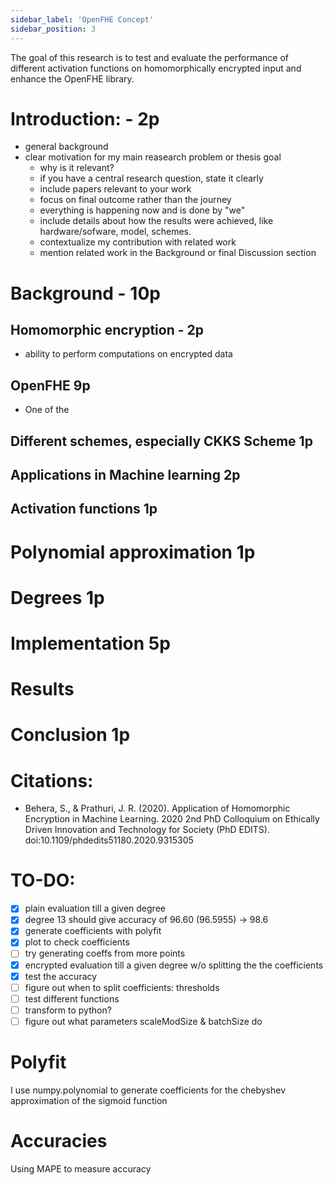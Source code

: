 ```yaml
---
sidebar_label: 'OpenFHE Concept'
sidebar_position: 3
---
```


The goal of this research is to test and evaluate the performance of different activation functions on homomorphically encrypted input and enhance the OpenFHE library.  

# Introduction: - 2p

+ general background
+ clear motivation for my main reasearch problem or thesis goal
  + why is it relevant?
  + if you have a central research question, state it clearly 
  + include papers relevant to your work
  + focus on final outcome rather than the journey
  + everything is happening now and is done by "we"
  + include details about how the results were achieved, like hardware/sofware, model, schemes.
  + contextualize my contribution with related work
  + mention related work in the Background or final Discussion section

# Background - 10p
## Homomorphic encryption - 2p
+ ability to perform computations on encrypted data
## OpenFHE 9p
+ One of the 
## Different schemes, especially CKKS Scheme 1p
## Applications in Machine learning 2p
## Activation functions 1p

# Polynomial approximation 1p
# Degrees 1p
# Implementation 5p

# Results 

# Conclusion 1p

# Citations:

+ Behera, S., & Prathuri, J. R. (2020). Application of Homomorphic Encryption in Machine Learning. 2020 2nd PhD Colloquium on Ethically Driven Innovation and Technology for Society (PhD EDITS). doi:10.1109/phdedits51180.2020.9315305 

# TO-DO:

- [x] plain evaluation till a given degree
- [x] degree 13 should give accuracy of 96.60 (96.5955) -> 98.6
- [x] generate coefficients with polyfit
- [x] plot to check coefficients
- [ ] try generating coeffs from more points
- [x] encrypted evaluation till a given degree w/o splitting the the coefficients
- [x] test the accuracy
- [ ] figure out when to split coefficients: thresholds
- [ ] test different functions
- [ ] transform to python?
- [ ] figure out what parameters scaleModSize & batchSize do

# Polyfit

I use numpy.polynomial to generate coefficients for the chebyshev approximation of the sigmoid function

# Accuracies

Using MAPE to measure accuracy 

